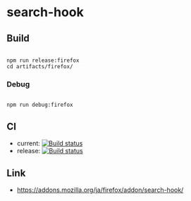 # search-hook

## Build

```

npm run release:firefox
cd artifacts/firefox/

```

### Debug

```

npm run debug:firefox

```


## CI

- current: [![Build status](https://ci.appveyor.com/api/projects/status/v1qrs0vh5fsi8lv1?svg=true)](https://ci.appveyor.com/project/sk_0520/search-hook-kg9bs)
- release: [![Build status](https://ci.appveyor.com/api/projects/status/8k0oqqx9phyboewy?svg=true)](https://ci.appveyor.com/project/sk_0520/search-hook)

## Link

- https://addons.mozilla.org/ja/firefox/addon/search-hook/
